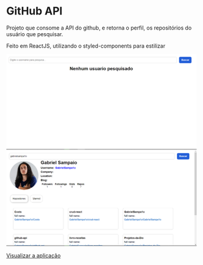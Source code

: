 # GitHub API

Projeto que consome a API do github, e retorna o perfil, os repositórios do usuário que pesquisar.

Feito em ReactJS, utilizando o styled-components para estilizar 



![](src/images/pag1.png)
![](src/images/pag2.png)

[Visualizar a aplicação](https://gabrielsampa1o.github.io/github-api/)
